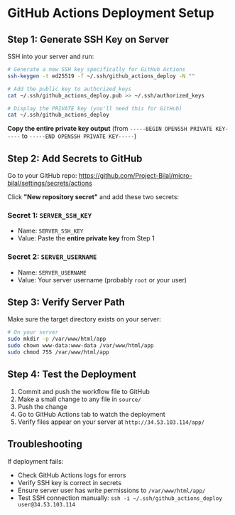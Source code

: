 # GitHub Actions Deployment Setup

## Step 1: Generate SSH Key on Server

SSH into your server and run:

```bash
# Generate a new SSH key specifically for GitHub Actions
ssh-keygen -t ed25519 -f ~/.ssh/github_actions_deploy -N ""

# Add the public key to authorized_keys
cat ~/.ssh/github_actions_deploy.pub >> ~/.ssh/authorized_keys

# Display the PRIVATE key (you'll need this for GitHub)
cat ~/.ssh/github_actions_deploy
```

**Copy the entire private key output** (from `-----BEGIN OPENSSH PRIVATE KEY-----` to `-----END OPENSSH PRIVATE KEY-----`)

## Step 2: Add Secrets to GitHub

Go to your GitHub repo: https://github.com/Project-Bilal/micro-bilal/settings/secrets/actions

Click **"New repository secret"** and add these two secrets:

### Secret 1: `SERVER_SSH_KEY`

- Name: `SERVER_SSH_KEY`
- Value: Paste the **entire private key** from Step 1

### Secret 2: `SERVER_USERNAME`

- Name: `SERVER_USERNAME`
- Value: Your server username (probably `root` or your user)

## Step 3: Verify Server Path

Make sure the target directory exists on your server:

```bash
# On your server
sudo mkdir -p /var/www/html/app
sudo chown www-data:www-data /var/www/html/app
sudo chmod 755 /var/www/html/app
```

## Step 4: Test the Deployment

1. Commit and push the workflow file to GitHub
2. Make a small change to any file in `source/`
3. Push the change
4. Go to GitHub Actions tab to watch the deployment
5. Verify files appear on your server at `http://34.53.103.114/app/`

## Troubleshooting

If deployment fails:

- Check GitHub Actions logs for errors
- Verify SSH key is correct in secrets
- Ensure server user has write permissions to `/var/www/html/app/`
- Test SSH connection manually: `ssh -i ~/.ssh/github_actions_deploy user@34.53.103.114`
